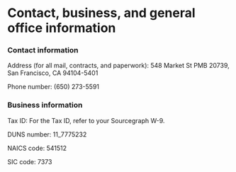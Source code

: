 # Contact, business, and general office information

### Contact information

Address (for all mail, contracts, and paperwork): 548 Market St PMB 20739, San Francisco, CA 94104-5401

Phone number: (650) 273-5591

### Business information

Tax ID: For the Tax ID, refer to your Sourcegraph W-9.

DUNS number: 11_7775232

NAICS code: 541512

SIC code: 7373
